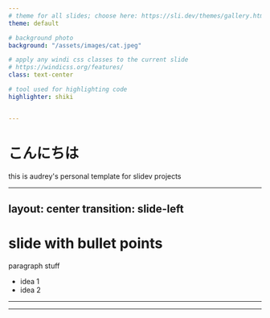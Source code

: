 ```yaml
---
# theme for all slides; choose here: https://sli.dev/themes/gallery.html#official-themes
theme: default

# background photo
background: "/assets/images/cat.jpeg"

# apply any windi css classes to the current slide
# https://windicss.org/features/
class: text-center

# tool used for highlighting code
highlighter: shiki


---
```


# こんにちは

this is audrey's personal template for slidev projects

---
layout: center
transition: slide-left
---

# slide with bullet points

paragraph stuff

- idea 1
- idea 2

---

---
